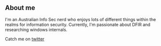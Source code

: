 ## About me 

I'm an Australian Info Sec nerd who enjoys lots of different things within the realms for information security. Currently, I'm passionate about DFIR and researching windows internals.

Catch me on [twitter](https://twitter.com/Pi77icus)

